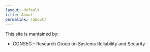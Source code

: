 ```yaml
---
layout: default
title: About
permalink: /about/
---
```


This site is mantained by:

- CONSEG - Research Group on Systems Reliability and Security